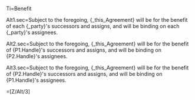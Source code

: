 Ti=Benefit

Alt1.sec=Subject to the foregoing, {_this_Agreement} will be for the benefit of each {_party}'s successors and assigns, and will be binding on each {_party}'s assignees.

Alt2.sec=Subject to the foregoing, {_this_Agreement} will be for the benefit of {P1.Handle}'s successors and assigns, and will be binding on {P2.Handle}'s assignees.

Alt3.sec=Subject to the foregoing, {_this_Agreement} will be for the benefit of {P2.Handle}'s successors and assigns, and will be binding on {P1.Handle}'s assignees.

=[Z/Alt/3]